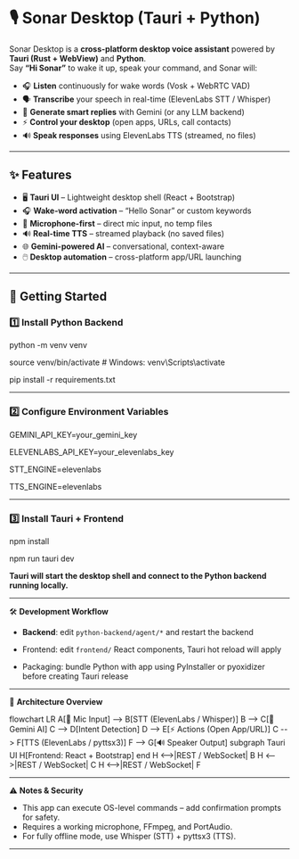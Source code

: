 # 🎙️ Sonar Desktop (Tauri + Python)

Sonar Desktop is a **cross-platform desktop voice assistant** powered by **Tauri (Rust + WebView)** and **Python**.  
Say **“Hi Sonar”** to wake it up, speak your command, and Sonar will:

- 🎧 **Listen** continuously for wake words (Vosk + WebRTC VAD)
- 🗣️ **Transcribe** your speech in real-time (ElevenLabs STT / Whisper)
- 🧠 **Generate smart replies** with Gemini (or any LLM backend)
- ⚡ **Control your desktop** (open apps, URLs, call contacts)
- 🔊 **Speak responses** using ElevenLabs TTS (streamed, no files)

---

## ✨ Features

- 🖥️ **Tauri UI** – Lightweight desktop shell (React + Bootstrap)  
- 🎧 **Wake-word activation** – “Hello Sonar” or custom keywords  
- 🎤 **Microphone-first** – direct mic input, no temp files  
- 🔊 **Real-time TTS** – streamed playback (no saved files)  
- 🌐 **Gemini-powered AI** – conversational, context-aware  
- 🖱️ **Desktop automation** – cross-platform app/URL launching  

---

## 🚀 Getting Started

### 1️⃣ Install Python Backend

python -m venv venv

source venv/bin/activate   # Windows: venv\Scripts\activate

pip install -r requirements.txt

---

### 2️⃣ Configure Environment Variables

GEMINI_API_KEY=your_gemini_key

ELEVENLABS_API_KEY=your_elevenlabs_key

STT_ENGINE=elevenlabs

TTS_ENGINE=elevenlabs

---

### 3️⃣ Install Tauri + Frontend

npm install

npm run tauri dev

**Tauri will start the desktop shell and connect to the Python backend running locally.**

---

🛠️ **Development Workflow**

- **Backend**: edit `python-backend/agent/*` and restart the backend
  
- Frontend: edit `frontend/` React components, Tauri hot reload will apply
  
- Packaging: bundle Python with app using PyInstaller or pyoxidizer before creating Tauri release

---

📐 **Architecture Overview**

flowchart LR
    A[🎤 Mic Input] --> B[STT (ElevenLabs / Whisper)]
    B --> C[🧠 Gemini AI]
    C --> D[Intent Detection]
    D --> E[⚡ Actions (Open App/URL)]
    C --> F[TTS (ElevenLabs / pyttsx3)]
    F --> G[🔊 Speaker Output]
    subgraph Tauri UI
        H[Frontend: React + Bootstrap]
    end
    H <-->|REST / WebSocket| B
    H <-->|REST / WebSocket| C
    H <-->|REST / WebSocket| F

---

⚠️ **Notes & Security**

- This app can execute OS-level commands – add confirmation prompts for safety.
- Requires a working microphone, FFmpeg, and PortAudio.
- For fully offline mode, use Whisper (STT) + pyttsx3 (TTS).

---

